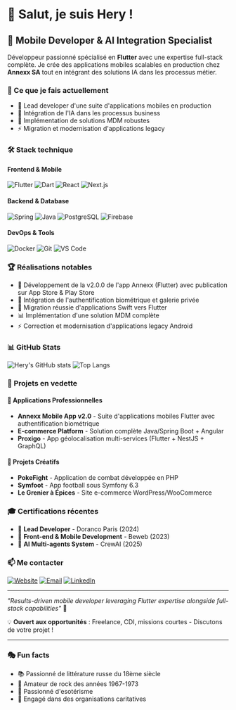 # 👋 Salut, je suis Hery !

## 🚀 Mobile Developer & AI Integration Specialist

Développeur passionné spécialisé en **Flutter** avec une expertise full-stack complète. Je crée des applications mobiles scalables en production chez **Annexx SA** tout en intégrant des solutions IA dans les processus métier.

### 🎯 Ce que je fais actuellement
- 📱 Lead developer d'une suite d'applications mobiles en production
- 🤖 Intégration de l'IA dans les processus business
- 🔐 Implémentation de solutions MDM robustes
- ⚡ Migration et modernisation d'applications legacy

### 🛠️ Stack technique

#### Frontend & Mobile
![Flutter](https://img.shields.io/badge/Flutter-02569B?style=for-the-badge&logo=flutter&logoColor=white)
![Dart](https://img.shields.io/badge/Dart-0175C2?style=for-the-badge&logo=dart&logoColor=white)
![React](https://img.shields.io/badge/React-20232A?style=for-the-badge&logo=react&logoColor=61DAFB)
![Next.js](https://img.shields.io/badge/Next.js-000000?style=for-the-badge&logo=next.js&logoColor=white)

#### Backend & Database
![Spring](https://img.shields.io/badge/Spring-6DB33F?style=for-the-badge&logo=spring&logoColor=white)
![Java](https://img.shields.io/badge/Java-ED8B00?style=for-the-badge&logo=java&logoColor=white)
![PostgreSQL](https://img.shields.io/badge/PostgreSQL-316192?style=for-the-badge&logo=postgresql&logoColor=white)
![Firebase](https://img.shields.io/badge/Firebase-039BE5?style=for-the-badge&logo=Firebase&logoColor=white)

#### DevOps & Tools
![Docker](https://img.shields.io/badge/Docker-2496ED?style=for-the-badge&logo=docker&logoColor=white)
![Git](https://img.shields.io/badge/Git-F05032?style=for-the-badge&logo=git&logoColor=white)
![VS Code](https://img.shields.io/badge/VS_Code-0078D4?style=for-the-badge&logo=visual%20studio%20code&logoColor=white)

### 🏆 Réalisations notables
- 🎯 Développement de la v2.0.0 de l'app Annexx (Flutter) avec publication sur App Store & Play Store
- 🔐 Intégration de l'authentification biométrique et galerie privée
- 🔄 Migration réussie d'applications Swift vers Flutter
- 📊 Implémentation d'une solution MDM complète
- ⚡ Correction et modernisation d'applications legacy Android

### 📊 GitHub Stats

![Hery's GitHub stats](https://github-readme-stats.vercel.app/api?username=Hery34&show_icons=true&theme=tokyonight)
![Top Langs](https://github-readme-stats.vercel.app/api/top-langs/?username=Hery34&layout=compact&theme=tokyonight)

### 🌟 Projets en vedette

#### 🏢 Applications Professionnelles
- **Annexx Mobile App v2.0** - Suite d'applications mobiles Flutter avec authentification biométrique
- **E-commerce Platform** - Solution complète Java/Spring Boot + Angular
- **Proxigo** - App géolocalisation multi-services (Flutter + NestJS + GraphQL)

#### 🎨 Projets Créatifs
- **PokeFight** - Application de combat développée en PHP
- **Symfoot** - App football sous Symfony 6.3
- **Le Grenier à Épices** - Site e-commerce WordPress/WooCommerce

### 🎓 Certifications récentes
- 🎯 **Lead Developer** - Doranco Paris (2024)
- 📱 **Front-end & Mobile Development** - Beweb (2023)
- 🤖 **AI Multi-agents System** - CrewAI (2025)

### 📫 Me contacter

[![Website](https://img.shields.io/badge/Portfolio-hery.website-blue?style=for-the-badge&logo=firefox&logoColor=white)](https://www.hery.website/)
[![Email](https://img.shields.io/badge/Email-me@hery.website-red?style=for-the-badge&logo=gmail&logoColor=white)](mailto:me@hery.website)
[![LinkedIn](https://img.shields.io/badge/LinkedIn-hery--rakotomanana--andrianjohany-blue?style=for-the-badge&logo=linkedin&logoColor=white)](https://www.linkedin.com/in/hery-rakotomanana-andrianjohany-/)

---

*"Results-driven mobile developer leveraging Flutter expertise alongside full-stack capabilities"* 🚀

💡 **Ouvert aux opportunités** : Freelance, CDI, missions courtes - Discutons de votre projet !

---

### 🎭 Fun facts
- 📚 Passionné de littérature russe du 18ème siècle
- 🎸 Amateur de rock des années 1967-1973
- 🔮 Passionné d'esotérisme
- 🤝 Engagé dans des organisations caritatives

